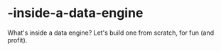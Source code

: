 # -inside-a-data-engine
What's inside a data engine? Let's build one from scratch, for fun (and profit).
